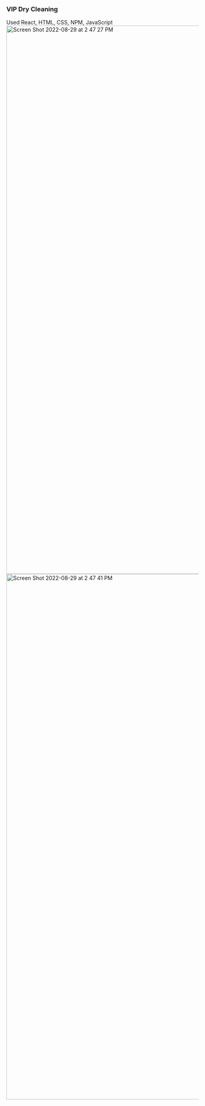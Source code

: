### VIP Dry Cleaning

Used React, HTML, CSS, NPM, JavaScript
<img width="1436" alt="Screen Shot 2022-08-29 at 2 47 27 PM" src="https://user-images.githubusercontent.com/70296554/187275593-e6ca0168-8a87-405d-a10c-9305eb95a023.png">
<img width="1376" alt="Screen Shot 2022-08-29 at 2 47 41 PM" src="https://user-images.githubusercontent.com/70296554/187275611-f5f51f4c-0e61-4eb9-9fa4-4205f04e244b.png">
